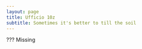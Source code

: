 ```yaml
---
layout: page
title: Ufficio 10z
subtitle: Sometimes it's better to till the soil
---
```


???
Missing

